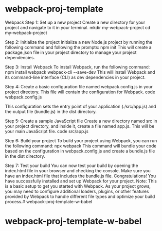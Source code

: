 # webpack-proj-template

Webpack
Step 1: Set up a new project Create a new directory for your project and navigate to it in your terminal.
mkdir my-webpack-project
cd my-webpack-project

Step 2: Initialize the project Initialize a new Node.js project by running the following command and following the prompts:
npm init
This will create a package.json file in your project directory to manage your project dependencies.

Step 3: Install Webpack To install Webpack, run the following command:
npm install webpack webpack-cli --save-dev
This will install Webpack and its command-line interface (CLI) as dev dependencies in your project.

Step 4: Create a basic configuration file named webpack.config.js in your project directory. This file will contain the configuration for Webpack.
code webpack.config.js

This configuration sets the entry point of your application (./src/app.js) and the output file (bundle.js) in the dist directory.

Step 5: Create a sample JavaScript file Create a new directory named src in your project directory, and inside it, create a file named app.js. This will be your main JavaScript file.
code src/app.js

Step 6: Build your project To build your project using Webpack, you can run the following command:
npx webpack
This command will bundle your code based on the configuration in webpack.config.js and create a bundle.js file in the dist directory.

Step 7: Test your build You can now test your build by opening the index.html file in your browser and checking the console. Make sure you have an index.html file that includes the bundle.js file.
Congratulations! You have successfully installed and set up Webpack for your project.
Note: This is a basic setup to get you started with Webpack. As your project grows, you may need to configure additional loaders, plugins, or other features provided by Webpack to handle different file types and optimize your build process.# webpack-proj-template-w-babel
# webpack-proj-template-w-babel
